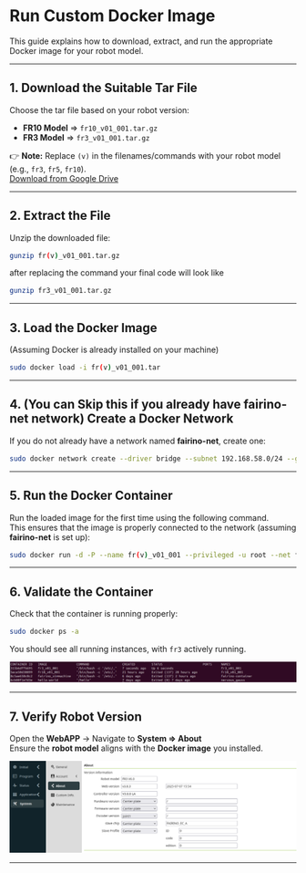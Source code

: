 # Run Custom Docker Image

This guide explains how to download, extract, and run the appropriate Docker image for your robot model.

---

## 1. Download the Suitable Tar File

Choose the tar file based on your robot version:

- **FR10 Model** ⇒ `fr10_v01_001.tar.gz`
- **FR3 Model** ⇒ `fr3_v01_001.tar.gz`

👉 **Note:** Replace `(v)` in the filenames/commands with your robot model (e.g., `fr3`, `fr5`, `fr10`).  
[Download from Google Drive](https://drive.google.com/drive/folders/1H9e09kq_9LHEltpWT7LXSCKwEqdkc23f?)

---

## 2. Extract the File

Unzip the downloaded file:

```bash
gunzip fr(v)_v01_001.tar.gz
```

after replacing the command your final code will look like 
```bash
gunzip fr3_v01_001.tar.gz
```

---

## 3. Load the Docker Image

(Assuming Docker is already installed on your machine)

```bash
sudo docker load -i fr(v)_v01_001.tar
```

---

## 4. (You can Skip this if you already have fairino-net network) Create a Docker Network

If you do not already have a network named **fairino-net**, create one:

```bash
sudo docker network create --driver bridge --subnet 192.168.58.0/24 --gateway 192.168.58.1 fairino-net
```

---

## 5. Run the Docker Container

Run the loaded image for the first time using the following command.  
This ensures that the image is properly connected to the network (assuming **fairino-net** is set up):

```bash
sudo docker run -d -P --name fr(v)_v01_001 --privileged -u root --net fairino-net fr(v)_v01_001
```

---

## 6. Validate the Container

Check that the container is running properly:

```bash
sudo docker ps -a
```

You should see all running instances, with `fr3` actively running.

![Container Example](DockerImages.png)

---

## 7. Verify Robot Version

Open the **WebAPP** → Navigate to **System ⇒ About**  
Ensure the **robot model** aligns with the **Docker image** you installed.

![Container Example](WebAPP.png)


---


